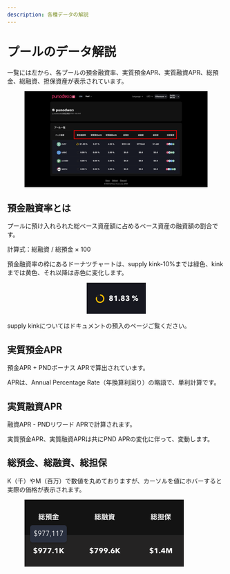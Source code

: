 ```yaml
---
description: 各種データの解説
---
```


# プールのデータ解説

一覧には左から、各プールの預金融資率、実質預金APR、実質融資APR、総預金、総融資、担保資産が表示されています。

<figure><img src="../../.gitbook/assets/Group 14_2.png" alt=""><figcaption></figcaption></figure>

## 預金融資率とは

プールに預け入れられた総ベース資産額に占めるベース資産の融資額の割合です。

計算式：総融資 / 総預金 × 100&#x20;

預金融資率の枠にあるドーナツチャートは、supply kink-10%までは緑色、kinkまでは黄色、それ以降は赤色に変化します。

<div align="center" data-full-width="true">

<figure><img src="../../.gitbook/assets/スクリーンショット 2024-07-24 20.58.34.png" alt=""><figcaption></figcaption></figure>

</div>

supply kinkについてはドキュメントの預入のページご覧ください。&#x20;

## 実質預金APR

預金APR + PNDボーナス APRで算出されています。

APRは、Annual Percentage Rate（年換算利回り）の略語で、単利計算です。

## 実質融資APR

&#x20;融資APR - PNDリワード APRで計算されます。&#x20;

実質預金APR、実質融資APRは共にPND APRの変化に伴って、変動します。&#x20;

## 総預金、総融資、総担保

K（千）やM（百万）で数値を丸めておりますが、カーソルを値にホバーすると\
実際の価格が表示されます。&#x20;

<figure><img src="../../.gitbook/assets/スクリーンショット 2024-07-25 20.14.23.png" alt=""><figcaption></figcaption></figure>
